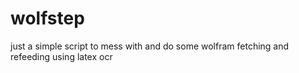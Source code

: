 # wolfstep
just a simple script to mess with and do some wolfram fetching and refeeding using latex ocr
